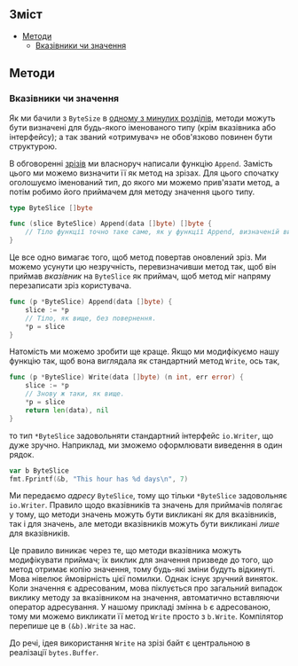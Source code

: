 ## Зміст
- [Методи](#Методи)
  - [Вказівники чи значення](#Вказівники-чи-значення)

## Методи

### Вказівники чи значення
Як ми бачили з `ByteSize` в [одному з минулих розділів](https://github.com/vladyslavpavlenko/effective-go-ua/blob/main/08.%20Ініціалізація.md#константи), методи можуть бути визначені для будь-якого іменованого типу (крім вказівника або інтерфейсу); а так званий «отримувач» не обов'язково повинен бути структурою.

В обговоренні [зрізів](https://github.com/vladyslavpavlenko/effective-go-ua/blob/main/07.%20Дані.md#Зрізи) ми власноруч написали функцію `Append`. Замість цього ми можемо визначити її як метод на зрізах. Для цього спочатку оголошуємо іменований тип, до якого ми можемо прив'язати метод, а потім робимо його приймачем для методу значення цього типу.
```go
type ByteSlice []byte

func (slice ByteSlice) Append(data []byte) []byte {
    // Тіло функції точно таке саме, як у функції Append, визначеній вище.
}
```
Це все одно вимагає того, щоб метод повертав оновлений зріз. Ми можемо усунути цю незручність, перевизначивши метод так, щоб він приймав _вказівник_ на `ByteSlice` як приймач, щоб метод міг напряму перезаписати зріз користувача.
```go
func (p *ByteSlice) Append(data []byte) {
    slice := *p
    // Тіло, як вище, без повернення.
    *p = slice
}
```
Натомість ми можемо зробити ще краще. Якщо ми модифікуємо нашу функцію так, щоб вона виглядала як стандартний метод `Write`, ось так,
```go
func (p *ByteSlice) Write(data []byte) (n int, err error) {
    slice := *p
    // Знову ж таки, як вище.
    *p = slice
    return len(data), nil
}
```
то тип `*ByteSlice` задовольняти стандартний інтерфейс `io.Writer`, що дуже зручно. Наприклад, ми зможемо оформлювати виведення в один рядок.
```go
var b ByteSlice
fmt.Fprintf(&b, "This hour has %d days\n", 7)
```
Ми передаємо _адресу_ `ByteSlice`, тому що тільки `*ByteSlice` задовольняє `io.Writer`. Правило щодо вказівників та значень для приймачів полягає у тому, що методи значень можуть бути викликані як для вказівників, так і для значень, але методи вказівників можуть бути викликані _лише_ для вказівників.

Це правило виникає через те, що методи вказівника можуть модифікувати приймач; їх виклик для значення призведе до того, що метод отримає копію значення, тому будь-які зміни будуть відкинуті. Мова нівелює ймовірність цієї помилки. Однак існує зручний виняток. Коли значення є адресованим, мова піклується про загальний випадок виклику методу за вказівником на значення, автоматично вставляючи оператор адресування. У нашому прикладі змінна `b` є адресованою, тому ми можемо викликати її метод `Write` просто з `b.Write`. Компілятор перепише це в `(&b).Write` за нас.

До речі, ідея використання `Write` на зрізі байт є центральною в реалізації `bytes.Buffer`.